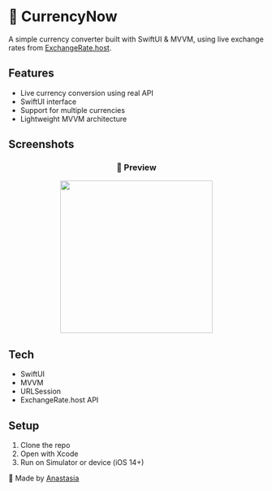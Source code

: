 # 💱 CurrencyNow

A simple currency converter built with SwiftUI & MVVM, using live exchange rates from [ExchangeRate.host](https://exchangerate.host/).

## Features
- Live currency conversion using real API
- SwiftUI interface
- Support for multiple currencies
- Lightweight MVVM architecture

## Screenshots

<h3 align="center">📱 Preview</h3>
<p align="center">
  <img src="Assets/preview.png" width="300"/>
</p>


## Tech
- SwiftUI
- MVVM
- URLSession
- ExchangeRate.host API

## Setup
1. Clone the repo
2. Open with Xcode
3. Run on Simulator or device (iOS 14+)

🔗 Made by [Anastasia](https://github.com/anastasiamousa)
